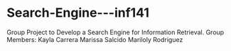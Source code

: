 # Search-Engine---inf141
Group Project to Develop a Search Engine for Information Retrieval.
Group Members:
Kayla Carrera
Marissa Salcido
Mariloly Rodriguez
